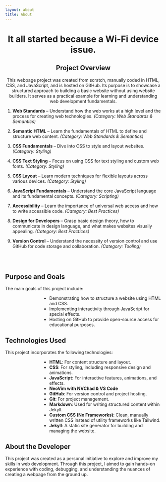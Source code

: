 ```yaml
---
layout: about
title: About
---
```




<div class="markdown-body">
<div style="text-align: center;">
<h1 class="text-3xl font-bold text-center" style="display: flow-root;">It all started because a Wi-Fi device issue.</h1>
    <h2>Project Overview</h2>
    <p>This webpage project was created from scratch, manually coded in HTML, CSS, and JavaScript, and is hosted on GitHub. Its purpose is to showcase a structured approach to building a basic website without using website builders. It serves as a practical example for learning and understanding web development fundamentals.</p>
</div>
</div>

1. **Web Standards** – Understand how the web works at a high level and the process for creating web technologies. _(Category: Web Standards & Semantics)_

2. **Semantic HTML** – Learn the fundamentals of HTML to define and structure web content. _(Category: Web Standards & Semantics)_

3. **CSS Fundamentals** – Dive into CSS to style and layout websites. _(Category: Styling)_

4. **CSS Text Styling** – Focus on using CSS for text styling and custom web fonts. _(Category: Styling)_

5. **CSS Layout** – Learn modern techniques for flexible layouts across various devices. _(Category: Styling)_

6. **JavaScript Fundamentals** – Understand the core JavaScript language and its fundamental concepts. _(Category: Scripting)_

7. **Accessibility** – Learn the importance of universal web access and how to write accessible code. _(Category: Best Practices)_

8. **Design for Developers** – Grasp basic design theory, how to communicate in design language, and what makes websites visually appealing. _(Category: Best Practices)_

9. **Version Control** – Understand the necessity of version control and use GitHub for code storage and collaboration. _(Category: Tooling)_

<br><br>

<div>
    <h2>Purpose and Goals</h2>
    <p>The main goals of this project include:</p>
    <ul style="display: flow-root; list-style-position: initial; padding-left: 8.9rem;">
        <li>Demonstrating how to structure a website using HTML and CSS.</li>
        <li>Implementing interactivity through JavaScript for special effects.</li>
        <li>Hosting on GitHub to provide open-source access for educational purposes.</li>
    </ul>
    <h2>Technologies Used</h2>
    <p>This project incorporates the following technologies:</p>
    <ul style="display: flow-root; list-style-position: initial; padding-left: 8.9rem;">
        <li><strong>HTML</strong>: For content structure and layout.</li>
        <li><strong>CSS</strong>: For styling, including responsive design and animations.</li>
        <li><strong>JavaScript</strong>: For interactive features, animations, and effects.</li>
        <li><strong>NeoVim with NVChad & VS Code</strong></li>
        <li><strong>GitHub</strong>: For version control and project hosting.</li>
        <li><strong>Git</strong>: For project management.</li>
        <li><strong>Markdown</strong>: Used for writing structured content within Jekyll.</li>
        <li><strong>Custom CSS (No Frameworks)</strong>: Clean, manually written CSS instead of utility frameworks like Tailwind.</li>
        <li><strong>Jekyll</strong>: A static site generator for building and managing the website.</li>
    </ul>
    <h2>About the Developer</h2>
    <p>This project was created as a personal initiative to explore and improve my skills in web development. Through this project, I aimed to gain hands-on experience with coding, debugging, and understanding the nuances of creating a webpage from the ground up.</p>
</div>
